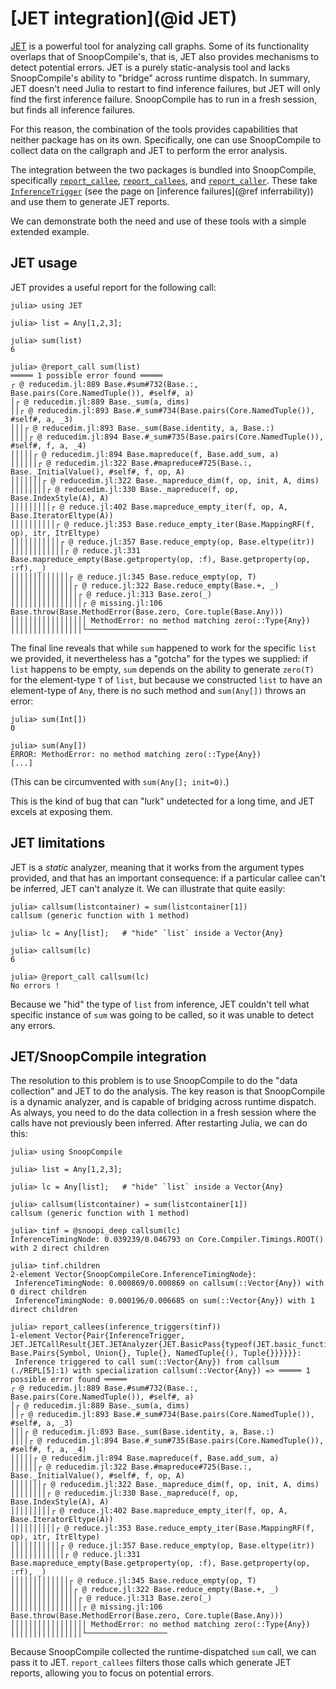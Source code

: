 # [JET integration](@id JET)

[JET](https://github.com/aviatesk/JET.jl) is a powerful tool for analyzing call graphs.
Some of its functionality overlaps that of SnoopCompile's, that is, JET also provides mechanisms to detect potential errors.
JET is a purely static-analysis tool and lacks SnoopCompile's ability to "bridge" across runtime dispatch.
In summary, JET doesn't need Julia to restart to find inference failures, but JET will only find the first inference failure.
SnoopCompile has to run in a fresh session, but finds all inference failures.

For this reason, the combination of the tools provides capabilities that neither package has on its own.
Specifically, one can use SnoopCompile to collect data on the callgraph and JET to perform the error analysis.

The integration between the two packages is bundled into SnoopCompile, specifically [`report_callee`](@ref),
[`report_callees`](@ref), and [`report_caller`](@ref). These take [`InferenceTrigger`](@ref) (see the page on [inference failures](@ref inferrability)) and use them to generate JET reports.

We can demonstrate both the need and use of these tools with a simple extended example.

## JET usage

JET provides a useful report for the following call:

```jldoctest jet; filter=r"@ reduce.*"
julia> using JET

julia> list = Any[1,2,3];

julia> sum(list)
6

julia> @report_call sum(list)
═════ 1 possible error found ═════
┌ @ reducedim.jl:889 Base.#sum#732(Base.:, Base.pairs(Core.NamedTuple()), #self#, a)
│┌ @ reducedim.jl:889 Base._sum(a, dims)
││┌ @ reducedim.jl:893 Base.#_sum#734(Base.pairs(Core.NamedTuple()), #self#, a, _3)
│││┌ @ reducedim.jl:893 Base._sum(Base.identity, a, Base.:)
││││┌ @ reducedim.jl:894 Base.#_sum#735(Base.pairs(Core.NamedTuple()), #self#, f, a, _4)
│││││┌ @ reducedim.jl:894 Base.mapreduce(f, Base.add_sum, a)
││││││┌ @ reducedim.jl:322 Base.#mapreduce#725(Base.:, Base._InitialValue(), #self#, f, op, A)
│││││││┌ @ reducedim.jl:322 Base._mapreduce_dim(f, op, init, A, dims)
││││││││┌ @ reducedim.jl:330 Base._mapreduce(f, op, Base.IndexStyle(A), A)
│││││││││┌ @ reduce.jl:402 Base.mapreduce_empty_iter(f, op, A, Base.IteratorEltype(A))
││││││││││┌ @ reduce.jl:353 Base.reduce_empty_iter(Base.MappingRF(f, op), itr, ItrEltype)
│││││││││││┌ @ reduce.jl:357 Base.reduce_empty(op, Base.eltype(itr))
││││││││││││┌ @ reduce.jl:331 Base.mapreduce_empty(Base.getproperty(op, :f), Base.getproperty(op, :rf), _)
│││││││││││││┌ @ reduce.jl:345 Base.reduce_empty(op, T)
││││││││││││││┌ @ reduce.jl:322 Base.reduce_empty(Base.+, _)
│││││││││││││││┌ @ reduce.jl:313 Base.zero(_)
││││││││││││││││┌ @ missing.jl:106 Base.throw(Base.MethodError(Base.zero, Core.tuple(Base.Any)))
│││││││││││││││││ MethodError: no method matching zero(::Type{Any})
││││││││││││││││└──────────────────
```

The final line reveals that while `sum` happened to work for the specific `list` we provided, it nevertheless has a "gotcha" for the types we supplied: if `list` happens to be empty, `sum` depends on the ability to generate `zero(T)` for the element-type `T` of `list`, but because we constructed `list` to have an element-type of `Any`, there is no such method and `sum(Any[])` throws an error:

```jldoctest
julia> sum(Int[])
0

julia> sum(Any[])
ERROR: MethodError: no method matching zero(::Type{Any})
[...]
```

(This can be circumvented with `sum(Any[]; init=0)`.)

This is the kind of bug that can "lurk" undetected for a long time, and JET excels at exposing them.

## JET limitations

JET is a *static* analyzer, meaning that it works from the argument types provided, and that has an important consequence: if a particular callee can't be inferred, JET can't analyze it. We can illustrate that quite easily:

```jldoctest jet
julia> callsum(listcontainer) = sum(listcontainer[1])
callsum (generic function with 1 method)

julia> lc = Any[list];   # "hide" `list` inside a Vector{Any}

julia> callsum(lc)
6

julia> @report_call callsum(lc)
No errors !
```

Because we "hid" the type of `list` from inference, JET couldn't tell what specific instance of `sum` was going to be called, so it was unable to detect any errors.

## JET/SnoopCompile integration

The resolution to this problem is to use SnoopCompile to do the "data collection" and JET to do the analysis.
The key reason is that SnoopCompile is a dynamic analyzer, and is capable of bridging across runtime dispatch.
As always, you need to do the data collection in a fresh session where the calls have not previously been inferred.
After restarting Julia, we can do this:

```
julia> using SnoopCompile

julia> list = Any[1,2,3];

julia> lc = Any[list];   # "hide" `list` inside a Vector{Any}

julia> callsum(listcontainer) = sum(listcontainer[1])
callsum (generic function with 1 method)

julia> tinf = @snoopi_deep callsum(lc)
InferenceTimingNode: 0.039239/0.046793 on Core.Compiler.Timings.ROOT() with 2 direct children

julia> tinf.children
2-element Vector{SnoopCompileCore.InferenceTimingNode}:
 InferenceTimingNode: 0.000869/0.000869 on callsum(::Vector{Any}) with 0 direct children
 InferenceTimingNode: 0.000196/0.006685 on sum(::Vector{Any}) with 1 direct children

julia> report_callees(inference_triggers(tinf))
1-element Vector{Pair{InferenceTrigger, JET.JETCallResult{JET.JETAnalyzer{JET.BasicPass{typeof(JET.basic_function_filter)}}, Base.Pairs{Symbol, Union{}, Tuple{}, NamedTuple{(), Tuple{}}}}}}:
 Inference triggered to call sum(::Vector{Any}) from callsum (./REPL[5]:1) with specialization callsum(::Vector{Any}) => ═════ 1 possible error found ═════
┌ @ reducedim.jl:889 Base.#sum#732(Base.:, Base.pairs(Core.NamedTuple()), #self#, a)
│┌ @ reducedim.jl:889 Base._sum(a, dims)
││┌ @ reducedim.jl:893 Base.#_sum#734(Base.pairs(Core.NamedTuple()), #self#, a, _3)
│││┌ @ reducedim.jl:893 Base._sum(Base.identity, a, Base.:)
││││┌ @ reducedim.jl:894 Base.#_sum#735(Base.pairs(Core.NamedTuple()), #self#, f, a, _4)
│││││┌ @ reducedim.jl:894 Base.mapreduce(f, Base.add_sum, a)
││││││┌ @ reducedim.jl:322 Base.#mapreduce#725(Base.:, Base._InitialValue(), #self#, f, op, A)
│││││││┌ @ reducedim.jl:322 Base._mapreduce_dim(f, op, init, A, dims)
││││││││┌ @ reducedim.jl:330 Base._mapreduce(f, op, Base.IndexStyle(A), A)
│││││││││┌ @ reduce.jl:402 Base.mapreduce_empty_iter(f, op, A, Base.IteratorEltype(A))
││││││││││┌ @ reduce.jl:353 Base.reduce_empty_iter(Base.MappingRF(f, op), itr, ItrEltype)
│││││││││││┌ @ reduce.jl:357 Base.reduce_empty(op, Base.eltype(itr))
││││││││││││┌ @ reduce.jl:331 Base.mapreduce_empty(Base.getproperty(op, :f), Base.getproperty(op, :rf), _)
│││││││││││││┌ @ reduce.jl:345 Base.reduce_empty(op, T)
││││││││││││││┌ @ reduce.jl:322 Base.reduce_empty(Base.+, _)
│││││││││││││││┌ @ reduce.jl:313 Base.zero(_)
││││││││││││││││┌ @ missing.jl:106 Base.throw(Base.MethodError(Base.zero, Core.tuple(Base.Any)))
│││││││││││││││││ MethodError: no method matching zero(::Type{Any})
││││││││││││││││└──────────────────
```

Because SnoopCompile collected the runtime-dispatched `sum` call, we can pass it to JET.
`report_callees` filters those calls which generate JET reports, allowing you to focus on potential errors.
